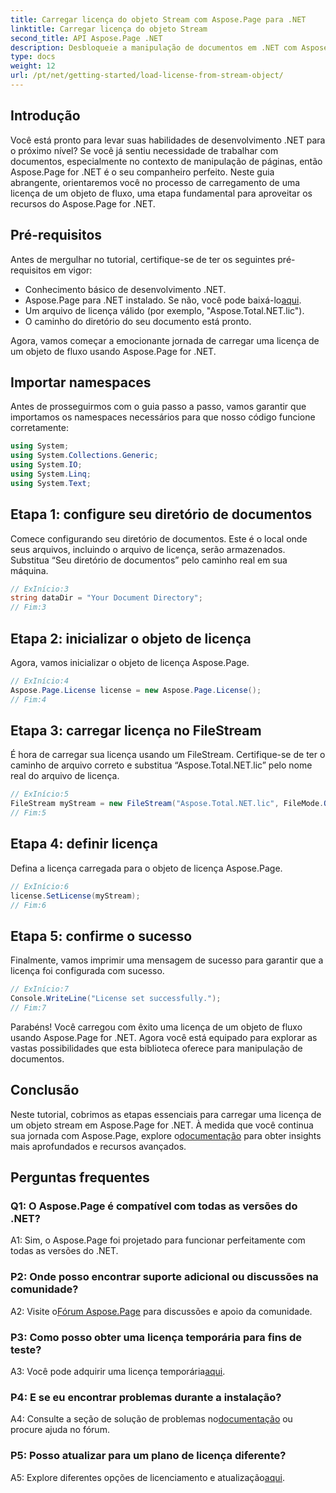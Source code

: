 ```yaml
---
title: Carregar licença do objeto Stream com Aspose.Page para .NET
linktitle: Carregar licença do objeto Stream
second_title: API Aspose.Page .NET
description: Desbloqueie a manipulação de documentos em .NET com Aspose.Page. Siga nosso guia para carregar licenças de objetos de stream de maneira integrada.
type: docs
weight: 12
url: /pt/net/getting-started/load-license-from-stream-object/
---
```

## Introdução

Você está pronto para levar suas habilidades de desenvolvimento .NET para o próximo nível? Se você já sentiu necessidade de trabalhar com documentos, especialmente no contexto de manipulação de páginas, então Aspose.Page for .NET é o seu companheiro perfeito. Neste guia abrangente, orientaremos você no processo de carregamento de uma licença de um objeto de fluxo, uma etapa fundamental para aproveitar os recursos do Aspose.Page for .NET.

## Pré-requisitos

Antes de mergulhar no tutorial, certifique-se de ter os seguintes pré-requisitos em vigor:

- Conhecimento básico de desenvolvimento .NET.
-  Aspose.Page para .NET instalado. Se não, você pode baixá-lo[aqui](https://releases.aspose.com/page/net/).
- Um arquivo de licença válido (por exemplo, "Aspose.Total.NET.lic").
- O caminho do diretório do seu documento está pronto.

Agora, vamos começar a emocionante jornada de carregar uma licença de um objeto de fluxo usando Aspose.Page for .NET.

## Importar namespaces

Antes de prosseguirmos com o guia passo a passo, vamos garantir que importamos os namespaces necessários para que nosso código funcione corretamente:

```csharp
using System;
using System.Collections.Generic;
using System.IO;
using System.Linq;
using System.Text;
```

## Etapa 1: configure seu diretório de documentos

Comece configurando seu diretório de documentos. Este é o local onde seus arquivos, incluindo o arquivo de licença, serão armazenados. Substitua “Seu diretório de documentos” pelo caminho real em sua máquina.

```csharp
// ExInício:3
string dataDir = "Your Document Directory";
// Fim:3
```

## Etapa 2: inicializar o objeto de licença

Agora, vamos inicializar o objeto de licença Aspose.Page.

```csharp
// ExInício:4
Aspose.Page.License license = new Aspose.Page.License();
// Fim:4
```

## Etapa 3: carregar licença no FileStream

É hora de carregar sua licença usando um FileStream. Certifique-se de ter o caminho de arquivo correto e substitua “Aspose.Total.NET.lic” pelo nome real do arquivo de licença.

```csharp
// ExInício:5
FileStream myStream = new FileStream("Aspose.Total.NET.lic", FileMode.Open);
// Fim:5
```

## Etapa 4: definir licença

Defina a licença carregada para o objeto de licença Aspose.Page.

```csharp
// ExInício:6
license.SetLicense(myStream);
// Fim:6
```

## Etapa 5: confirme o sucesso

Finalmente, vamos imprimir uma mensagem de sucesso para garantir que a licença foi configurada com sucesso.

```csharp
// ExInício:7
Console.WriteLine("License set successfully.");
// Fim:7
```

Parabéns! Você carregou com êxito uma licença de um objeto de fluxo usando Aspose.Page for .NET. Agora você está equipado para explorar as vastas possibilidades que esta biblioteca oferece para manipulação de documentos.

## Conclusão

Neste tutorial, cobrimos as etapas essenciais para carregar uma licença de um objeto stream em Aspose.Page for .NET. À medida que você continua sua jornada com Aspose.Page, explore o[documentação](https://reference.aspose.com/page/net/) para obter insights mais aprofundados e recursos avançados.

## Perguntas frequentes

### Q1: O Aspose.Page é compatível com todas as versões do .NET?

A1: Sim, o Aspose.Page foi projetado para funcionar perfeitamente com todas as versões do .NET.

### P2: Onde posso encontrar suporte adicional ou discussões na comunidade?

 A2: Visite o[Fórum Aspose.Page](https://forum.aspose.com/c/page/39) para discussões e apoio da comunidade.

### P3: Como posso obter uma licença temporária para fins de teste?

 A3: Você pode adquirir uma licença temporária[aqui](https://purchase.aspose.com/temporary-license/).

### P4: E se eu encontrar problemas durante a instalação?

 A4: Consulte a seção de solução de problemas no[documentação](https://reference.aspose.com/page/net/) ou procure ajuda no fórum.

### P5: Posso atualizar para um plano de licença diferente?

 A5: Explore diferentes opções de licenciamento e atualização[aqui](https://purchase.aspose.com/buy).